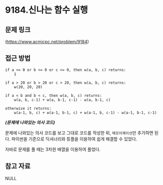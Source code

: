 # 9184.신나는 함수 실행

## 문제 링크

(https://www.acmicpc.net/problem/9184)

## 접근 방법

```
if a <= 0 or b <= 0 or c <= 0, then w(a, b, c) returns:
    1

if a > 20 or b > 20 or c > 20, then w(a, b, c) returns:
    w(20, 20, 20)

if a < b and b < c, then w(a, b, c) returns:
    w(a, b, c-1) + w(a, b-1, c-1) - w(a, b-1, c)

otherwise it returns:
    w(a-1, b, c) + w(a-1, b-1, c) + w(a-1, b, c-1) - w(a-1, b-1, c-1)
```

**_(문제에 나와있는 의사 코드)_**

문제에 나와있는 의사 코드를 보고 그대로 코드를 작성한 뒤, `메모이제이션`만 추가하면 된다. 파이썬을 기준으로 딕셔너리와 튜플을 이용하여 쉽게 해결할 수 있었다.

자바로 문제를 풀 때는 3차원 배열을 이용하여 풀었다.

## 참고 자료

NULL
